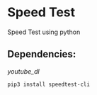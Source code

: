 # Speed Test
Speed Test using python


## Dependencies:

*youtube_dl*
```
pip3 install speedtest-cli
```
